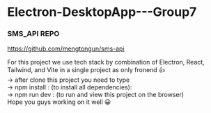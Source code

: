 # Electron-DesktopApp---Group7
### SMS_API REPO
https://github.com/mengtongun/sms-api


For this project we use tech stack by combination of Electron, React, Tailwind, and Vite in a single project as only fronend 👍
<br>-> after clone this project you need to type
<br> -> npm install : (to install all dependencies):
<br> -> npm run dev : (to run and view this project on the browser)
<br> Hope you guys working on it well 😀


